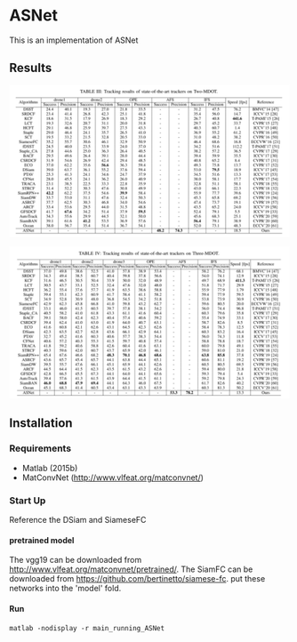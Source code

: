 # ASNet
This is an implementation of ASNet

## Results

![Two_MDOT_results](https://github.com/VisDrone/MultiDrone/blob/master/figures/Two_MDOT_results.png)

![Three_MDOT_results](https://github.com/VisDrone/MultiDrone/blob/master/figures/Three_MDOT_results.png)

## Installation
### Requirements
- Matlab (2015b)
- MatConvNet (http://www.vlfeat.org/matconvnet/)

### Start Up
Reference the DSiam and SiameseFC
#### pretrained model
The vgg19 can be downloaded from http://www.vlfeat.org/matconvnet/pretrained/. 
The SiamFC can be downloaded from https://github.com/bertinetto/siamese-fc.
put these networks into the 'model' fold.

#### Run
```
matlab -nodisplay -r main_running_ASNet
```
